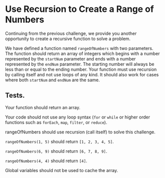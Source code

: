 # Use Recursion to Create a Range of Numbers

Continuing from the previous challenge, we provide you another opportunity to create a recursive function to solve a problem.

We have defined a function named `rangeOfNumbers` with two parameters. The function should return an array of integers which begins with a number represented by the `startNum` parameter and ends with a number represented by the `endNum` parameter. The starting number will always be less than or equal to the ending number. Your function must use recursion by calling itself and not use loops of any kind. It should also work for cases where both `startNum` and `endNum` are the same.

## Tests.

Your function should return an array.

Your code should not use any loop syntax (`for` or `while` or higher order functions such as `forEach`, `map`, `filter`, or `reduce`).

rangeOfNumbers should use recursion (call itself) to solve this challenge.

`rangeOfNumbers(1, 5)` should return `[1, 2, 3, 4, 5]`.

`rangeOfNumbers(6, 9)` should return `[6, 7, 8, 9]`.

`rangeOfNumbers(4, 4)` should return `[4]`.

Global variables should not be used to cache the array.
